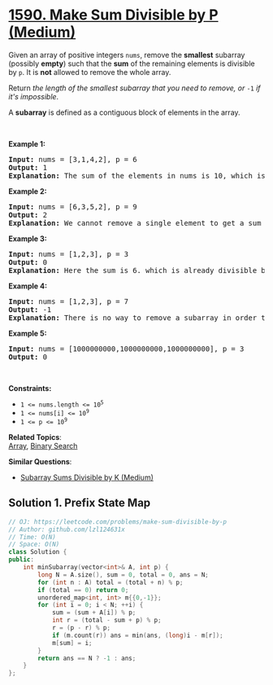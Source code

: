 # [1590. Make Sum Divisible by P (Medium)](https://leetcode.com/problems/make-sum-divisible-by-p)

<p>Given an array of positive integers <code>nums</code>, remove the <strong>smallest</strong> subarray (possibly <strong>empty</strong>) such that the <strong>sum</strong> of the remaining elements is divisible by <code>p</code>. It is <strong>not</strong> allowed to remove the whole array.</p>

<p>Return <em>the length of the smallest subarray that you need to remove, or </em><code>-1</code><em> if it's impossible</em>.</p>

<p>A <strong>subarray</strong> is defined as a contiguous block of elements in the array.</p>

<p>&nbsp;</p>
<p><strong>Example 1:</strong></p>

<pre><strong>Input:</strong> nums = [3,1,4,2], p = 6
<strong>Output:</strong> 1
<strong>Explanation:</strong> The sum of the elements in nums is 10, which is not divisible by 6. We can remove the subarray [4], and the sum of the remaining elements is 6, which is divisible by 6.
</pre>

<p><strong>Example 2:</strong></p>

<pre><strong>Input:</strong> nums = [6,3,5,2], p = 9
<strong>Output:</strong> 2
<strong>Explanation:</strong> We cannot remove a single element to get a sum divisible by 9. The best way is to remove the subarray [5,2], leaving us with [6,3] with sum 9.
</pre>

<p><strong>Example 3:</strong></p>

<pre><strong>Input:</strong> nums = [1,2,3], p = 3
<strong>Output:</strong> 0
<strong>Explanation:</strong> Here the sum is 6. which is already divisible by 3. Thus we do not need to remove anything.
</pre>

<p><strong>Example 4:</strong></p>

<pre><strong>Input:</strong> nums = [1,2,3], p = 7
<strong>Output:</strong> -1
<strong>Explanation:</strong> There is no way to remove a subarray in order to get a sum divisible by 7.
</pre>

<p><strong>Example 5:</strong></p>

<pre><strong>Input:</strong> nums = [1000000000,1000000000,1000000000], p = 3
<strong>Output:</strong> 0
</pre>

<p>&nbsp;</p>
<p><strong>Constraints:</strong></p>

<ul>
	<li><code>1 &lt;= nums.length &lt;= 10<sup>5</sup></code></li>
	<li><code>1 &lt;= nums[i] &lt;= 10<sup>9</sup></code></li>
	<li><code>1 &lt;= p &lt;= 10<sup>9</sup></code></li>
</ul>


**Related Topics**:  
[Array](https://leetcode.com/tag/array/), [Binary Search](https://leetcode.com/tag/binary-search/)

**Similar Questions**:
* [Subarray Sums Divisible by K (Medium)](https://leetcode.com/problems/subarray-sums-divisible-by-k/)

## Solution 1. Prefix State Map

```cpp
// OJ: https://leetcode.com/problems/make-sum-divisible-by-p
// Author: github.com/lzl124631x
// Time: O(N)
// Space: O(N)
class Solution {
public:
    int minSubarray(vector<int>& A, int p) {
        long N = A.size(), sum = 0, total = 0, ans = N;
        for (int n : A) total = (total + n) % p;
        if (total == 0) return 0;
        unordered_map<int, int> m{{0,-1}};
        for (int i = 0; i < N; ++i) {
            sum = (sum + A[i]) % p;
            int r = (total - sum + p) % p;
            r = (p - r) % p;
            if (m.count(r)) ans = min(ans, (long)i - m[r]);
            m[sum] = i;
        }
        return ans == N ? -1 : ans;
    }
};
```